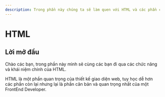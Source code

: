 ```yaml
---
description: Trong phần này chúng ta sẽ làm quen với HTML và các phần chính của HTML
---
```


# HTML

## Lời mở đầu

Chào các bạn, trong phần này mình sẽ cùng các bạn đi qua các chức năng và khái niệm chính của HTML.

HTML là một phần quan trọng của thiết kế giao diện web, tuy học dễ hơn các phần còn lại nhưng lại là phần căn bản và quan trọng nhất của một FrontEnd Developer.

